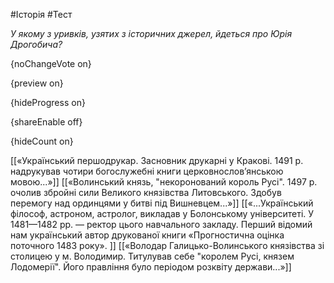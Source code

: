 #Історія #Тест

*У якому з уривків, узятих з історичних джерел, йдеться про Юрія Дрогобича?*

{noChangeVote on}

{preview on}

{hideProgress on}

{shareEnable off}

{hideCount on}

[[«Український першодрукар. Засновник друкарні у Кракові. 1491 р. надрукував чотири богослужебні книги церковнослов’янською мовою...»]]
[[«Волинський князь, "некоронований король Русі". 1497 р. очолив збройні сили Великого князівства Литовського. Здобув перемогу над ординцями у битві під Вишневцем...»]]
[[«...Український філософ, астроном, астролог, викладав у Болонському університеті. У 1481—1482 рр. — ректор цього навчального закладу. Перший відомий нам український автор друкованої книги «Прогностична оцінка поточного 1483 року». ]]
[[«Володар Галицько-Волинського князівства зі столицею у м. Володимир. Титулував себе "королем Русі, князем Лодомерії". Його правління було періодом розквіту держави...»]]
